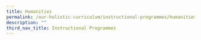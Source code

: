 ```yaml
---
title: Humanities
permalink: /our-holistic-curriculum/instructional-programmes/humanities
description: ""
third_nav_title: Instructional Programmes
---
```

